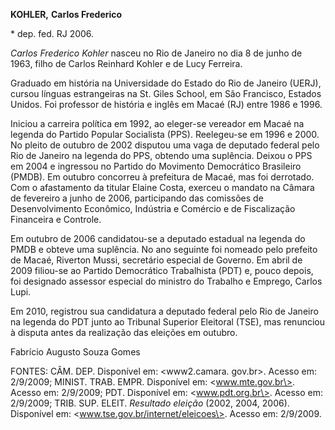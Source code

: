 **KOHLER,** **Carlos Frederico**

\* dep. fed. RJ 2006.

*Carlos Frederico Kohler* nasceu no Rio de Janeiro no dia 8 de junho de
1963, filho de Carlos Reinhard Kohler e de Lucy Ferreira.

Graduado em história na Universidade do Estado do Rio de Janeiro (UERJ),
cursou línguas estrangeiras na St. Giles School, em São Francisco,
Estados Unidos. Foi professor de história e inglês em Macaé (RJ) entre
1986 e 1996.

Iniciou a carreira política em 1992, ao eleger-se vereador em Macaé na
legenda do Partido Popular Socialista (PPS). Reelegeu-se em 1996 e 2000.
No pleito de outubro de 2002 disputou uma vaga de deputado federal pelo
Rio de Janeiro na legenda do PPS, obtendo uma suplência. Deixou o PPS em
2004 e ingressou no Partido do Movimento Democrático Brasileiro (PMDB).
Em outubro concorreu à prefeitura de Macaé, mas foi derrotado. Com o
afastamento da titular Elaine Costa, exerceu o mandato na Câmara de
fevereiro a junho de 2006, participando das comissões de Desenvolvimento
Econômico, Indústria e Comércio e de Fiscalização Financeira e Controle.

Em outubro de 2006 candidatou-se a deputado estadual na legenda do PMDB
e obteve uma suplência. No ano seguinte foi nomeado pelo prefeito de
Macaé, Riverton Mussi, secretário especial de Governo. Em abril de 2009
filiou-se ao Partido Democrático Trabalhista (PDT) e, pouco depois, foi
designado assessor especial do ministro do Trabalho e Emprego, Carlos
Lupi.

Em 2010, registrou sua candidatura a deputado federal pelo Rio de
Janeiro na legenda do PDT junto ao Tribunal Superior Eleitoral (TSE),
mas renunciou à disputa antes da realização das eleições em outubro.

Fabrício Augusto Souza Gomes

FONTES: CÂM. DEP. Disponível em: \<www2.camara. gov.br\>. Acesso em:
2/9/2009; MINIST. TRAB. EMPR. Disponível em: \<www.mte.gov.br\>. Acesso
em: 2/9/2009; PDT. Disponível em: \<www.pdt.org.br\>. Acesso em:
2/9/2009; TRIB. SUP. ELEIT. *Resultado eleição* (2002, 2004, 2006).
Disponível em: \<www.tse.gov.br/internet/eleicoes\>. Acesso em:
2/9/2009.
